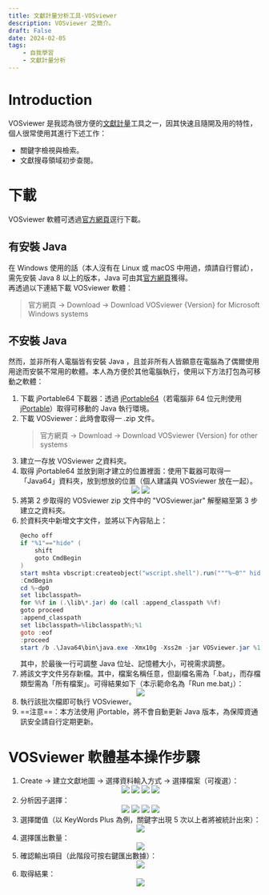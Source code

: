 ```yaml
---
title: 文獻計量分析工具-VOSviewer
description: VOSviewer 之簡介。
draft: False
date: 2024-02-05
tags:
    - 自我學習
    - 文獻計量分析
---
```

# Introduction
VOSviewer 是我認為很方便的[文獻計量](20240205_文獻計量分析（Bibliometric）)工具之一，因其快速且隨開及用的特性，個人很常使用其進行下述工作：
- 關鍵字檢視與檢索。
- 文獻搜尋領域初步查閱。

# 下載
VOSviewer 軟體可透過[官方網頁](https://www.vosviewer.com/)逕行下載。  
## 有安裝 Java
在 Windows 使用的話（本人沒有在 Linux 或 macOS 中用過，煩請自行嘗試），需先安裝 Java 8 以上的版本，Java 可由其[官方網頁](http://www.java.com/)獲得。  
再透過以下連結下載 VOSviewer 軟體：  
> 官方網頁 → Download → Download VOSviewer {Version} for Microsoft Windows systems  

## 不安裝 Java
然而，並非所有人電腦皆有安裝 Java ，且並非所有人皆願意在電腦為了偶爾使用用途而安裝不常用的軟體。本人為方便於其他電腦執行，使用以下方法打包為可移動之軟體：
1. 下載 jPortable64 下載器：透過 [jPortable64](https://portableapps.com/apps/utilities/java_portable_64)（若電腦非 64 位元則使用 [jPortable](https://portableapps.com/apps/utilities/java_portable)）取得可移動的 Java 執行環境。
2. 下載 VOSviewer：此時會取得一 .zip 文件。
    > 官方網頁 → Download → Download VOSviewer {Version} for other systems  
3. 建立一存放 VOSviewer 之資料夾。
4. 取得 jPortable64 並放到剛才建立的位置裡面：使用下載器可取得一「Java64」資料夾，放到想放的位置（個人建議與 VOSviewer 放在一起）。  
    <center><img style = "max-height: 500px;" src="/20240205_VOSviewer_NonJava_1.avif"/>  <img style = "max-height: 500px;" src="/20240205_VOSviewer_NonJava_2.avif"/>  </center>
5. 將第 2 步取得的 VOSviewer zip 文件中的 "VOSviewer.jar" 解壓縮至第 3 步建立之資料夾。
6. 於資料夾中新增文字文件，並將以下內容貼上：
    ```powershell
    @echo off
    if "%1"=="hide" (
        shift
        goto CmdBegin
    )
    start mshta vbscript:createobject("wscript.shell").run("""%~0"" hide",0)(window.close)&&exit
    :CmdBegin
    cd %~dp0
    set libclasspath=
    for %%f in (.\lib\*.jar) do (call :append_classpath %%f)
    goto proceed
    :append_classpath
    set libclasspath=%libclasspath%;%1
    goto :eof
    :proceed
    start /b .\Java64\bin\java.exe -Xmx10g -Xss2m -jar VOSviewer.jar %1 %2 %3 %4 %5 %6 %7 %8 %9
    ```
    其中，於最後一行可調整 Java 位址、記憶體大小，可視需求調整。
7. 將該文字文件另存新檔。其中，檔案名稱任意，但副檔名需為「.bat」，而存檔類型需為「所有檔案」。可得結果如下（本示範命名為「Run me.bat」）：
    <center><img style = "max-height: 500px;" src="/20240205_VOSviewer_NonJava_3.avif"/></center>
8. 執行該批次檔即可執行 VOSviewer。
9. ==注意==：本方法使用 jPortable，將不會自動更新 Java 版本，為保障資通訊安全請自行定期更新。

# VOSviewer 軟體基本操作步驟
1. Create → 建立文獻地圖 → 選擇資料輸入方式 → 選擇檔案（可複選）：
    <center>
    <img style = "max-height: 500px;" src="/20240205_VOSviewer_1.avif"/>  
    <img style = "max-height: 500px;" src="/20240205_VOSviewer_2.avif"/>  
    <img style = "max-height: 500px;" src="/20240205_VOSviewer_3.avif"/>  
    <img style = "max-height: 500px;" src="/20240205_VOSviewer_4.avif"/>  
    </center>
2. 分析因子選擇：
    <center>
    <img style = "max-height: 500px;" src="/20240205_VOSviewer_5.avif"/>  
    <img style = "max-height: 500px;" src="/20240205_VOSviewer_6.avif"/>  
    <img style = "max-height: 500px;" src="/20240205_VOSviewer_7.avif"/>  
    <img style = "max-height: 500px;" src="/20240205_VOSviewer_8.avif"/>  
    </center>
3. 選擇閾值（以 KeyWords Plus 為例，關鍵字出現 5 次以上者將被統計出來）：
    <center>
    <img style = "max-height: 500px;" src="/20240205_VOSviewer_9.avif"/>  
    </center>
4. 選擇匯出數量：
    <center>
    <img style = "max-height: 500px;" src="/20240205_VOSviewer_10.avif"/>  
    </center>
5. 確認輸出項目（此階段可按右鍵匯出數據）：
    <center>
    <img style = "max-height: 500px;" src="/20240205_VOSviewer_11.avif"/>  
    </center>
6. 取得結果：
    <center>
    <img style = "max-height: 500px;" src="/20240205_VOSviewer_12.avif"/>  
    </center>
